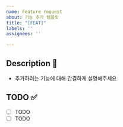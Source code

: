 ```yaml
---
name: Feature request
about: 기능 추가 템플릿
title: "[FEAT]"
labels: ''
assignees: ''

---
```


## Description 📝
- 추가하려는 기능에 대해 간결하게 설명해주세요

## TODO ✅

- [ ] TODO
- [ ] TODO

